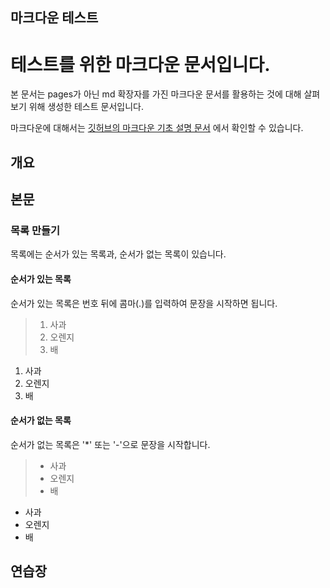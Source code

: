 마크다운 테스트
----

# 테스트를 위한 마크다운 문서입니다.
본 문서는 pages가 아닌 md 확장자를 가진 마크다운 문서를 활용하는 것에 대해 살펴보기 위해 생성한 테스트 문서입니다. 

마크다운에 대해서는 [깃허브의 마크다운 기초 설명 문서](https://help.github.com/articles/markdown-basics/) 에서 확인할 수 있습니다.
## 개요

## 본문
### 목록 만들기
목록에는 순서가 있는 목록과, 순서가 없는 목록이 있습니다.
#### 순서가 있는 목록
순서가 있는 목록은 번호 뒤에 콤마(.)를 입력하여 문장을 시작하면 됩니다.

> 1. 사과
> 2. 오렌지
> 3. 배

1. 사과
2. 오렌지
3. 배

#### 순서가 없는 목록
순서가 없는 목록은 '*' 또는 '-'으로 문장을 시작합니다.

> - 사과
> - 오렌지
> - 배

- 사과
- 오렌지
- 배

## 연습장

